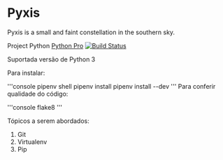 # Pyxis
Pyxis is a small and faint constellation in the southern sky.


Project Python [Python Pro](http://python.pro.br)
[![Build Status](https://travis-ci.org/jr1os/Pyxis.svg?branch=master)](https://travis-ci.org/jr1os/Pyxis)

Suportada versão de Python 3

Para instalar:

'''console
pipenv shell
pipenv install
pipenv install --dev 
'''
Para conferir qualidade do código:

'''console
flake8
'''

Tópicos a serem abordados:
1. Git
2. Virtualenv
3. Pip